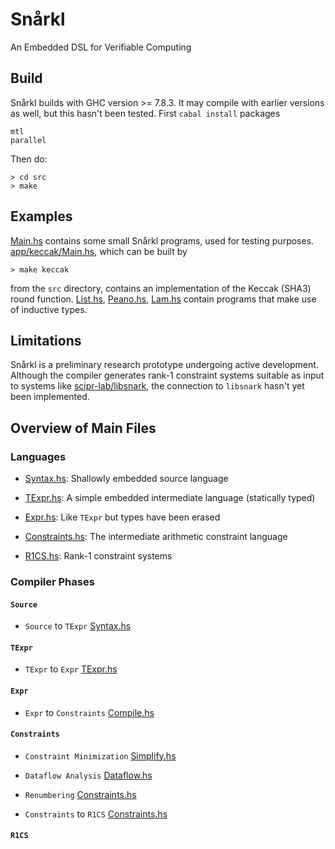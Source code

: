 # Snårkl

An Embedded DSL for Verifiable Computing

## Build

Snårkl builds with GHC version >= 7.8.3. It may compile with earlier versions as well, but this hasn't been tested. First `cabal install` packages 

``` 
mtl
parallel
``` 

Then do:

```
> cd src
> make
```
## Examples

[Main.hs](https://github.com/gstew5/tinylam/blob/master/src/Main.hs) contains some small Snårkl programs, used for testing purposes. [app/keccak/Main.hs](https://github.com/gstew5/tinylam/blob/master/src/app/keccak/Main.hs), which can be built by

```
> make keccak
```

from the `src` directory, contains an implementation of the Keccak (SHA3) round function. 
[List.hs](https://github.com/gstew5/tinylam/blob/master/src/List.hs), 
[Peano.hs](https://github.com/gstew5/tinylam/blob/master/src/Peano.hs), 
[Lam.hs](https://github.com/gstew5/tinylam/blob/master/src/Lam.hs)
contain programs that make use of inductive types.

## Limitations

Snårkl is a preliminary research prototype undergoing active development. Although the compiler generates rank-1 constraint systems suitable as input to systems like [scipr-lab/libsnark](https://github.com/scipr-lab/libsnark), the connection to `libsnark` hasn't yet been implemented.

## Overview of Main Files

### Languages

* [Syntax.hs](https://github.com/gstew5/tinylam/blob/master/src/Syntax.hs): Shallowly embedded source language

* [TExpr.hs](https://github.com/gstew5/tinylam/blob/master/src/TExpr.hs): A simple embedded intermediate language (statically typed)

* [Expr.hs](https://github.com/gstew5/tinylam/blob/master/src/Expr.hs): Like `TExpr` but types have been erased

* [Constraints.hs](https://github.com/gstew5/tinylam/blob/master/src/Constraints.hs): The intermediate arithmetic constraint language

* [R1CS.hs](https://github.com/gstew5/tinylam/blob/master/src/R1CS.hs): Rank-1 constraint systems

### Compiler Phases

#### `Source`

* `Source` to `TExpr` [Syntax.hs](https://github.com/gstew5/tinylam/blob/master/src/Syntax.hs)

#### `TExpr`

* `TExpr` to `Expr` [TExpr.hs](https://github.com/gstew5/tinylam/blob/master/src/Compile.hs)

#### `Expr`

* `Expr` to `Constraints` [Compile.hs](https://github.com/gstew5/tinylam/blob/master/src/Compile.hs)

#### `Constraints`

* `Constraint Minimization` [Simplify.hs](https://github.com/gstew5/tinylam/blob/master/src/Simplify.hs)

* `Dataflow Analysis` [Dataflow.hs](https://github.com/gstew5/tinylam/blob/master/src/Dataflow.hs)

* `Renumbering` [Constraints.hs](https://github.com/gstew5/tinylam/blob/master/src/Constraints.hs)

* `Constraints` to `R1CS` [Constraints.hs](https://github.com/gstew5/tinylam/blob/master/src/Constraints.hs)

#### `R1CS`
